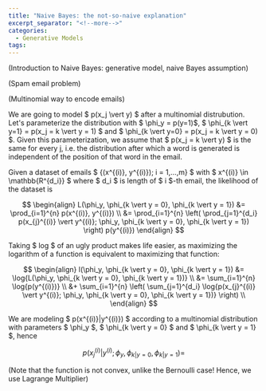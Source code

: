 ```yaml
---
title: "Naive Bayes: the not-so-naive explanation"
excerpt_separator: "<!--more-->"
categories:
  - Generative Models
tags:
---
```


(Introduction to Naive Bayes: generative model, naive Bayes assumption)

(Spam email problem)

(Multinomial way to encode emails)

We are going to model $ p(x_j \vert y) $ after a multinomial distrubution. Let's parameterize the distribution with $ \phi_y = p(y=1)$, $ \phi_{k \vert y=1} = p(x_j = k \vert y = 1) $ and $ \phi_{k \vert y=0} = p(x_j = k \vert y = 0) $. Given this parameterization, we assume that $ p(x_j = k \vert y) $ is the same for every j, i.e. the distribution after which a word is generated is independent of the position of that word in the email.

Given a dataset of emails $ \{(x^{(i)}, y^{(i)}); i = 1,...,m\} $ with $ x^{(i)} \in \mathbb{R^{d_i}} $ where $ d_i $ is length of $ i $-th email, the likelihood of the dataset is

$$
\begin{align}
L(\phi_y, \phi_{k \vert y = 0}, \phi_{k \vert y = 1}) 
&= \prod_{i=1}^{n} p(x^{(i)}, y^{(i)}) \\ 
&= \prod_{i=1}^{n} \left( \prod_{j=1}^{d_i} p(x_{j}^{(i)} \vert y^{(i)}; \phi_y, \phi_{k \vert y = 0}, \phi_{k \vert y = 1}) \right) p(y^{(i)})
\end{align}
$$

Taking $ log $ of an ugly product makes life easier, as maximizing the logarithm of a function is equivalent to maximizing that function:

$$
\begin{align}
l(\phi_y, \phi_{k \vert y = 0}, \phi_{k \vert y = 1})
&= \log{L(\phi_y, \phi_{k \vert y = 0}, \phi_{k \vert y = 1})} \\
&= \sum_{i=1}^{n} \log{p(y^{(i)})} \\ &+ \sum_{i=1}^{n} \left( \sum_{j=1}^{d_i} \log{p(x_{j}^{(i)} \vert y^{(i)}; \phi_y, \phi_{k \vert y = 0}, \phi_{k \vert y = 1})} \right) \\
\end{align}
$$

We are modeling $ p(x^{(i)}|y^{(i)}) $ according to a multinomial distribution with parameters 
$ \phi_y $, $ \phi_{k \vert y = 0} $ and $ \phi_{k \vert y = 1} $, hence

$$
p(x_{j}^{(i)} \vert y^{(i)}; \phi_y, \phi_{k \vert y = 0}, \phi_{k \vert y = 1}) = 
$$

(Note that the function is not convex, unlike the Bernoulli case! Hence, we use Lagrange Multiplier)

